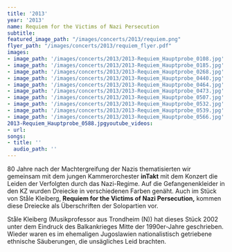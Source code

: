 ```yaml
---
title: '2013'
year: '2013'
name: Requiem for the Victims of Nazi Persecution
subtitle: 
featured_image_path: "/images/concerts/2013/requiem.png"
flyer_path: "/images/concerts/2013/requiem_flyer.pdf"
images:
- image_path: '/images/concerts/2013/2013-Requiem_Hauptprobe_0108.jpg'
- image_path: '/images/concerts/2013/2013-Requiem_Hauptprobe_0185.jpg'
- image_path: '/images/concerts/2013/2013-Requiem_Hauptprobe_0268.jpg'
- image_path: '/images/concerts/2013/2013-Requiem_Hauptprobe_0440.jpg'
- image_path: '/images/concerts/2013/2013-Requiem_Hauptprobe_0464.jpg'
- image_path: '/images/concerts/2013/2013-Requiem_Hauptprobe_0473.jpg'
- image_path: '/images/concerts/2013/2013-Requiem_Hauptprobe_0507.jpg'
- image_path: '/images/concerts/2013/2013-Requiem_Hauptprobe_0532.jpg'
- image_path: '/images/concerts/2013/2013-Requiem_Hauptprobe_0539.jpg'
- image_path: '/images/concerts/2013/2013-Requiem_Hauptprobe_0566.jpg'
2013-Requiem_Hauptprobe_0588.jpgyoutube_videos:
- url: 
songs:
- title: ''
  audio_path: ''
---
```


80 Jahre nach der Machtergreifung der Nazis thematisierten wir gemeinsam mit dem jungen Kammerorchester **inTakt** mit dem Konzert die Leiden der Verfolgten durch das Nazi-Regime. Auf die Gefangenenkleider in den KZ wurden Dreiecke in verschiedenen Farben gen&auml;ht. Auch im St&uuml;ck von St&aring;le Kleiberg,&nbsp;**Requiem for the Victims of Nazi Persecution,**&nbsp;kommen diese Dreiecke als &Uuml;berschriften der Solopartien vor.&nbsp;

St&aring;le Kleiberg (Musikprofessor aus Trondheim (N)) hat dieses St&uuml;ck 2002 unter dem Eindruck des Balkankrieges Mitte der 1990er-Jahre geschrieben. Wieder waren es im ehemaligen Jugoslawien nationalistisch getriebene ethnische S&auml;uberungen, die uns&auml;gliches Leid brachten.